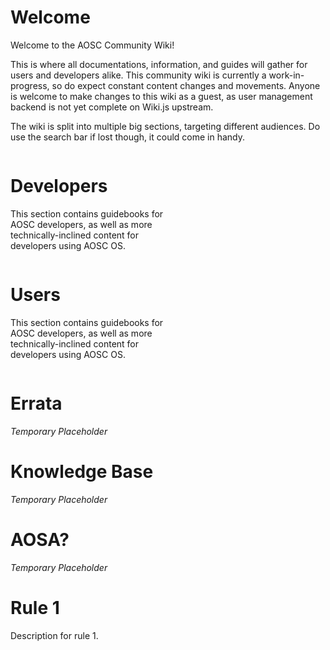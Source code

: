 <!-- TITLE: AOSC Wiki -->
<!-- SUBTITLE: Temporary Progress on Wiki -->

# Welcome

Welcome to the AOSC Community Wiki!

This is where all documentations, information, and guides will gather for users and developers alike. This community wiki is currently a work-in-progress, so do expect constant content changes and movements. Anyone is welcome to make changes to this wiki as a guest, as user management backend is not yet complete on Wiki.js upstream.

The wiki is split into multiple big sections, targeting different audiences. Do use the search bar if lost though, it could come in handy.


<div style="-webkit-column-count: 2; -moz-column-count: 2; column-count: 2; -webkit-column-rule: 1px dotted #e0e0e0; -moz-column-rule: 1px dotted #e0e0e0; column-rule: 1px dotted #e0e0e0;">
    <div style="display: inline-block;">
        <h1>Developers</h1>
				<p>This section contains guidebooks for AOSC developers, as well as more technically-inclined content for developers using AOSC OS.</p>
    </div>
    <div style="display: inline-block;">
        <h1>Users</h1>
        <p>This section contains guidebooks for AOSC developers, as well as more technically-inclined content for developers using AOSC OS.</p>
    </div>
</div>

# Errata

*Temporary Placeholder*

# Knowledge Base

*Temporary Placeholder*

# AOSA?

*Temporary Placeholder*

# Rule 1
Description for rule 1.

